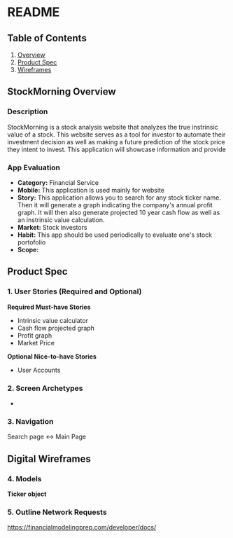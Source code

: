 # README

## Table of Contents
1. [Overview](#Overview)
2. [Product Spec](#Product-Spec)
3. [Wireframes](#Digital-Wireframes)

## StockMorning Overview
### Description
StockMorning is a stock analysis website that analyzes the true instrinsic value of a stock. This website serves as a tool for investor to automate their investment decision as well as making a future prediction of the stock price they intent to invest. This application will showcase information and provide

### App Evaluation
- **Category:** Financial Service
- **Mobile:** This application is used mainly for website
- **Story:**  This application allows you to search for any stock ticker name. Then it will generate a graph indicating the company's annual profit graph. It will then also generate projected 10 year cash flow as well as an instrinsic value calculation.
- **Market:** Stock investors
- **Habit:** This app should be used periodically to evaluate one's stock portofolio
- **Scope:** 

## Product Spec
### 1. User Stories (Required and Optional)

**Required Must-have Stories**

* Intrinsic value calculator
* Cash flow projected graph
* Profit graph 
* Market Price



**Optional Nice-to-have Stories**

* User Accounts


### 2. Screen Archetypes

* 

### 3. Navigation

Search page <-> Main Page 

## Digital Wireframes


### 4. Models

**Ticker object**


### 5. Outline Network Requests

https://financialmodelingprep.com/developer/docs/
